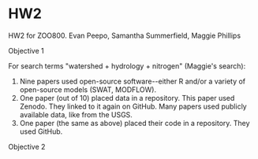 # HW2
HW2 for ZOO800. Evan Peepo, Samantha Summerfield, Maggie Phillips


Objective 1

For search terms "watershed + hydrology + nitrogen" (Maggie's search):
1) Nine papers used open-source software--either R and/or a variety of open-source models (SWAT, MODFLOW).
2) One paper (out of 10) placed data in a repository. This paper used Zenodo. They linked to it again on GitHub. Many papers used publicly available data, like from the USGS.
3) One paper (the same as above) placed their code in a repository. They used GitHub.




Objective 2
